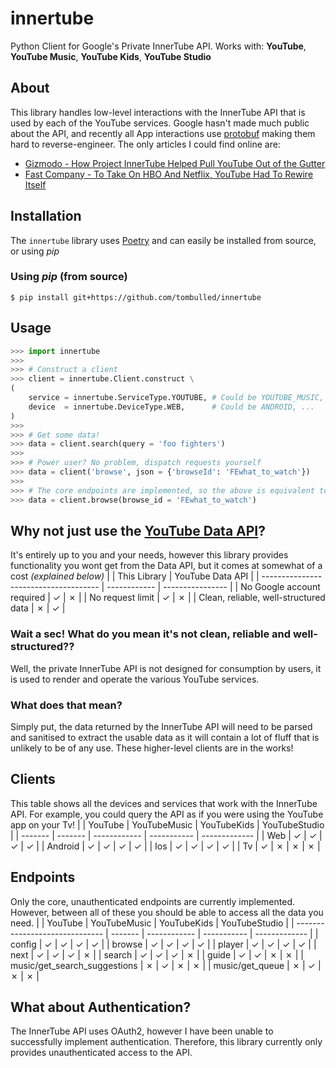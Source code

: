 # innertube
Python Client for Google's Private InnerTube API. Works with: **YouTube**, **YouTube Music**, **YouTube Kids**, **YouTube Studio**

## About
This library handles low-level interactions with the InnerTube API that is used by each of the YouTube services.
Google hasn't made much public about the API, and recently all App interactions use [protobuf](https://github.com/protocolbuffers/protobuf) making them hard to reverse-engineer. The only articles I could find online are:
* [Gizmodo - How Project InnerTube Helped Pull YouTube Out of the Gutter](https://gizmodo.com/how-project-innertube-helped-pull-youtube-out-of-the-gu-1704946491)
* [Fast Company - To Take On HBO And Netflix, YouTube Had To Rewire Itself](https://www.fastcompany.com/3044995/to-take-on-hbo-and-netflix-youtube-had-to-rewire-itself)

## Installation
The `innertube` library uses [Poetry](https://github.com/python-poetry/poetry) and can easily be installed from source, or using *pip*

### Using *pip* (from source)
```console
$ pip install git+https://github.com/tombulled/innertube
```

## Usage
```python
>>> import innertube
>>>
>>> # Construct a client
>>> client = innertube.Client.construct \
(
    service = innertube.ServiceType.YOUTUBE, # Could be YOUTUBE_MUSIC, ...
    device  = innertube.DeviceType.WEB,      # Could be ANDROID, ...
)
>>>
>>> # Get some data!
>>> data = client.search(query = 'foo fighters')
>>>
>>> # Power user? No problem, dispatch requests yourself
>>> data = client('browse', json = {'browseId': 'FEwhat_to_watch'})
>>>
>>> # The core endpoints are implemented, so the above is equivalent to:
>>> data = client.browse(browse_id = 'FEwhat_to_watch')
```

## Why not just use the [YouTube Data API](https://developers.google.com/youtube/v3/)?
It's entirely up to you and your needs, however this library provides functionality you wont get from the Data API, but it comes at somewhat of a cost *(explained below)*
|                                       | This Library | YouTube Data API |
| ------------------------------------- | ------------ | ---------------- |
| No Google account required            | &check;      | &cross;          |
| No request limit                      | &check;      | &cross;          |
| Clean, reliable, well-structured data | &cross;      | &check;          |

### Wait a sec! What do you mean it's not clean, reliable and well-structured??
Well, the private InnerTube API is not designed for consumption by users, it is used to render and operate the various YouTube services.

### What does that mean?
Simply put, the data returned by the InnerTube API will need to be parsed and sanitised to extract the usable data as it will contain a lot of fluff that is unlikely to be of any use. These higher-level clients are in the works!

## Clients
This table shows all the devices and services that work with the InnerTube API. For example, you could query the API as if you were using the YouTube app on your Tv!
|         | YouTube | YouTubeMusic | YouTubeKids | YouTubeStudio |
| ------- | ------- | ------------ | ----------- | ------------- |
| Web     | &check; | &check;      | &check;     | &check;       |
| Android | &check; | &check;      | &check;     | &check;       |
| Ios     | &check; | &check;      | &check;     | &check;       |
| Tv      | &check; | &cross;      | &cross;     | &cross;       |

## Endpoints
Only the core, unauthenticated endpoints are currently implemented. However, between all of these you should be able to access all the data you need.
|                                | YouTube | YouTubeMusic | YouTubeKids | YouTubeStudio |
| ------------------------------ | ------- | ------------ | ----------- | ------------- |
| config                         | &check; | &check;      | &check;     | &check;       |
| browse                         | &check; | &check;      | &check;     | &check;       |
| player                         | &check; | &check;      | &check;     | &check;       |
| next                           | &check; | &check;      | &check;     | &cross;       |
| search                         | &check; | &check;      | &check;     | &cross;       |
| guide                          | &check; | &check;      | &cross;     | &cross;       |
| music/get_search_suggestions   | &cross; | &check;      | &cross;     | &cross;       |
| music/get_queue                | &cross; | &check;      | &cross;     | &cross;       |

## What about Authentication?
The InnerTube API uses OAuth2, however I have been unable to successfully implement authentication.
Therefore, this library currently only provides unauthenticated access to the API.

